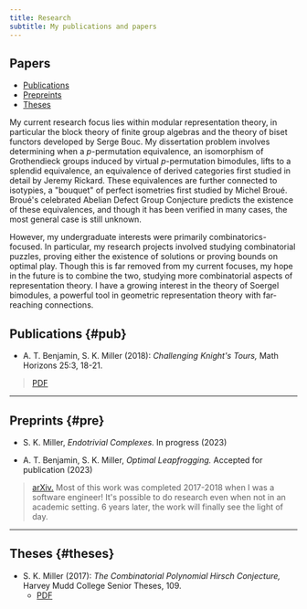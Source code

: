 ```yaml
---
title: Research
subtitle: My publications and papers
---
```


## Papers
- [Publications](#pub)
- [Prepreints](#pre)
- [Theses](#theses)

My current research focus lies within modular representation theory, in particular the block theory of finite group algebras and the theory of biset functors developed by Serge Bouc. My dissertation problem involves determining when a $p$-permutation equivalence, an isomorphism of Grothendieck groups induced by virtual $p$-permutation bimodules, lifts to a splendid equivalence, an equivalence of derived categories first studied in detail by Jeremy Rickard. These equivalences are further connected to isotypies, a "bouquet" of perfect isometries first studied by Michel Broué. Broué's celebrated Abelian Defect Group Conjecture predicts the existence of these equivalences, and though it has been verified in many cases, the most general case is still unknown. 

However, my undergraduate interests were primarily combinatorics-focused. In particular, my research projects involved studying combinatorial puzzles, proving either the existence of solutions or proving bounds on optimal play. Though this is far removed from my current focuses, my hope in the future is to combine the two, studying more combinatorial aspects of representation theory. I have a growing interest in the theory of Soergel bimodules, a powerful tool in geometric representation theory with far-reaching connections.


## Publications {#pub}

- A. T. Benjamin, S. K. Miller (2018): *Challenging Knight's Tours,* Math Horizons 25:3, 18-21. 
> [PDF](https://math.hmc.edu/benjamin/wp-content/uploads/sites/5/2019/06/Challenging-Knight%E2%80%99s-Tours.pdf)

---

## Preprints {#pre}

- S. K. Miller, *Endotrivial Complexes.* In progress (2023)
  
- A. T. Benjamin, S. K. Miller, *Optimal Leapfrogging.* Accepted for publication (2023)
> [arXiv.](https://arxiv.org/abs/2110.08319) Most of this work was completed 2017-2018 when I was a software engineer! It's possible to do research even when not in an academic setting. 6 years later, the work will finally see the light of day. 

---

## Theses {#theses}

- S. K. Miller (2017): *The Combinatorial Polynomial Hirsch Conjecture,* Harvey Mudd College Senior Theses, 109.
  - [PDF](https://scholarship.claremont.edu/cgi/viewcontent.cgi?article=1096&context=hmc_theses)



